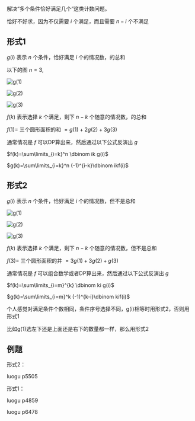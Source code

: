 解决“多个条件恰好满足几个“这类计数问题。

恰好不好求，因为不仅需要 $i$ 个满足，而且需要 $n−i$ 个不满足
## 形式1
$g(i)$  表示 $n$ 个条件，恰好满足 $i$ 个的情况数，的总和

以下的图 $n=3$,

![g(1)](https://raw.githubusercontent.com/Crotes/blogjsd/main/image/oth/d1.jpg)

![g(2)](https://raw.githubusercontent.com/Crotes/blogjsd/main/image/oth/d2.jpg)

![g(3)](https://raw.githubusercontent.com/Crotes/blogjsd/main/image/oth/d3.jpg)

$f(k)$ 表示选择 $k$ 个满足，剩下 $n−k$ 个随意的情况数，的总和

$f(1)=$ 三个圆形面积的和 $=g(1)+2g(2)+3g(3)$

通常情况是 $f$ 可以DP算出来，然后通过以下公式反演出 $g$

$f(k)=\sum\limits_{i=k}^n \dbinom ik g(i)$

$g(k)=\sum\limits_{i=k}^n (-1)^{i-k}\dbinom ikf(i)$
## 形式2
$g(i)$  表示 $n$ 个条件，恰好满足 $i$ 个的情况数，但不是总和

![g(1)](https://raw.githubusercontent.com/Crotes/blogjsd/main/image/oth/d4.jpg)

![g(2)](https://raw.githubusercontent.com/Crotes/blogjsd/main/image/oth/d5.jpg)

![g(3)](https://raw.githubusercontent.com/Crotes/blogjsd/main/image/oth/d6.jpg)

$f(k)$ 表示选择 $k$ 个满足，剩下 $n−k$ 个随意的情况数，但不是总和

$f(3)=$ 三个圆形面积的并 $=3g(1)+3g(2)+g(3)$

通常情况是 $f$ 可以组合数学或者DP算出来，然后通过以下公式反演出 $g$

$f(k)=\sum\limits_{i=m}^{k} \dbinom ki g(i)$

$g(k)=\sum\limits_{i=m}^k (-1)^{k-i}\dbinom kif(i)$

个人感觉对满足条件个数相同，条件序号选择不同，g(i)相等时用形式2，否则用形式1

比如g(1)选左下还是上面还是右下的数量都一样，那么用形式2
## 例题
形式2：

luogu p5505

形式1：

luogu p4859

luogu p6478
